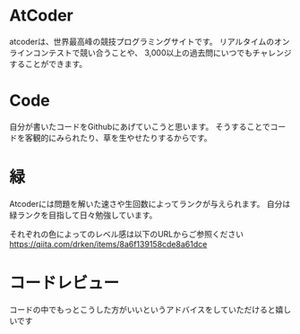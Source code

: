 # AtCoder
atcoderは、世界最高峰の競技プログラミングサイトです。
リアルタイムのオンラインコンテストで競い合うことや、
3,000以上の過去問にいつでもチャレンジすることができます。


# Code
自分が書いたコードをGithubにあげていこうと思います。
そうすることでコードを客観的にみられたり、草を生やせたりするからです。


# 緑
Atcoderには問題を解いた速さや生回数によってランクが与えられます。
自分は緑ランクを目指して日々勉強しています。

それぞれの色によってのレベル感は以下のURLからご参照ください
https://qiita.com/drken/items/8a6f139158cde8a61dce


# コードレビュー
コードの中でもっとこうした方がいいというアドバイスをしていただけると嬉しいです

